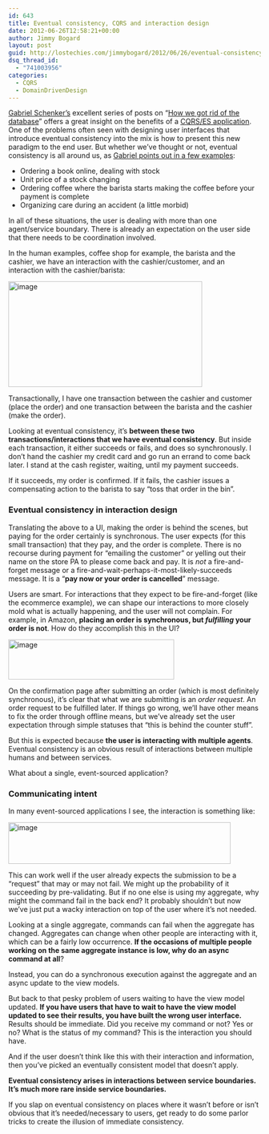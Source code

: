 ```yaml
---
id: 643
title: Eventual consistency, CQRS and interaction design
date: 2012-06-26T12:58:21+00:00
author: Jimmy Bogard
layout: post
guid: http://lostechies.com/jimmybogard/2012/06/26/eventual-consistency-cqrs-and-interaction-design/
dsq_thread_id:
  - "741003956"
categories:
  - CQRS
  - DomainDrivenDesign
---
```

[Gabriel Schenker’s](http://lostechies.com/gabrielschenker/) excellent series of posts on “[How we got rid of the database](http://lostechies.com/gabrielschenker/2012/06/24/how-we-got-rid-of-the-databasepart-5/)” offers a great insight on the benefits of a [CQRS/ES application](http://cqrs.wordpress.com/). One of the problems often seen with designing user interfaces that introduce eventual consistency into the mix is how to present this new paradigm to the end user. But whether we’ve thought or not, eventual consistency is all around us, as [Gabriel points out in a few examples](http://lostechies.com/gabrielschenker/2012/06/20/how-we-got-rid-of-the-databasepart-4/):

  * Ordering a book online, dealing with stock
  * Unit price of a stock changing
  * Ordering coffee where the barista starts making the coffee before your payment is complete
  * Organizing care during an accident (a little morbid)

In all of these situations, the user is dealing with more than one agent/service boundary. There is already an expectation on the user side that there needs to be coordination involved.

In the human examples, coffee shop for example, the barista and the cashier, we have an interaction with the cashier/customer, and an interaction with the cashier/barista:

[<img style="background-image: none; border-bottom: 0px; border-left: 0px; padding-left: 0px; padding-right: 0px; display: inline; border-top: 0px; border-right: 0px; padding-top: 0px" title="image" border="0" alt="image" src="http://lostechies.com/jimmybogard/files/2012/06/image_thumb.png" width="387" height="211" />](http://lostechies.com/jimmybogard/files/2012/06/image.png)

Transactionally, I have one transaction between the cashier and customer (place the order) and one transaction between the barista and the cashier (make the order).

Looking at eventual consistency, it’s **between these two transactions/interactions that we have eventual consistency**. But inside each transaction, it either succeeds or fails, and does so synchronously. I don’t hand the cashier my credit card and go run an errand to come back later. I stand at the cash register, waiting, until my payment succeeds.

If it succeeds, my order is confirmed. If it fails, the cashier issues a compensating action to the barista to say “toss that order in the bin”.

### Eventual consistency in interaction design

Translating the above to a UI, making the order is behind the scenes, but paying for the order certainly is synchronous. The user expects (for this small transaction) that they pay, and the order is complete. There is no recourse during payment for “emailing the customer” or yelling out their name on the store PA to please come back and pay. It is _not_ a fire-and-forget message or a fire-and-wait-perhaps-it-most-likely-succeeds message. It is a “**pay now or your order is cancelled**” message.

Users are smart. For interactions that they expect to be fire-and-forget (like the ecommerce example), we can shape our interactions to more closely mold what is actually happening, and the user will not complain. For example, in Amazon, **placing an order is synchronous, but _fulfilling_ your order is not**. How do they accomplish this in the UI?

[<img style="background-image: none; border-bottom: 0px; border-left: 0px; padding-left: 0px; padding-right: 0px; display: inline; border-top: 0px; border-right: 0px; padding-top: 0px" title="image" border="0" alt="image" src="http://lostechies.com/jimmybogard/files/2012/06/image_thumb1.png" width="331" height="80" />](http://lostechies.com/jimmybogard/files/2012/06/image1.png)

On the confirmation page after submitting an order (which is most definitely synchronous), it’s clear that what we are submitting is an _order request_. An order request to be fulfilled later. If things go wrong, we’ll have other means to fix the order through offline means, but we’ve already set the user expectation through simple statuses that “this is behind the counter stuff”.

But this is expected because **the user is interacting with multiple agents**. Eventual consistency is an obvious result of interactions between multiple humans and between services.

What about a single, event-sourced application?

### Communicating intent

In many event-sourced applications I see, the interaction is something like:

[<img style="background-image: none; border-bottom: 0px; border-left: 0px; padding-left: 0px; padding-right: 0px; display: inline; border-top: 0px; border-right: 0px; padding-top: 0px" title="image" border="0" alt="image" src="http://lostechies.com/jimmybogard/files/2012/06/image_thumb2.png" width="444" height="83" />](http://lostechies.com/jimmybogard/files/2012/06/image2.png)

This can work well if the user already expects the submission to be a “request” that may or may not fail. We might up the probability of it succeeding by pre-validating. But if no one else is using my aggregate, why might the command fail in the back end? It probably shouldn’t but now we’ve just put a wacky interaction on top of the user where it’s not needed.

Looking at a single aggregate, commands can fail when the aggregate has changed. Aggregates can change when other people are interacting with it, which can be a fairly low occurrence. **If the occasions of multiple people working on the same aggregate instance is low, why do an async command at all**?

Instead, you can do a synchronous execution against the aggregate and an async update to the view models.

But back to that pesky problem of users waiting to have the view model updated. **If you have users that have to wait to have the view model updated to see their results, you have built the wrong user interface.** Results should be immediate. Did you receive my command or not? Yes or no? What is the status of my command? This is the interaction you should have.

And if the user doesn’t think like this with their interaction and information, then you’ve picked an eventually consistent model that doesn’t apply.

**Eventual consistency arises in interactions between service boundaries. It’s much more rare inside service boundaries.**

If you slap on eventual consistency on places where it wasn’t before or isn’t obvious that it’s needed/necessary to users, get ready to do some parlor tricks to create the illusion of immediate consistency.